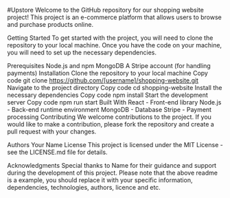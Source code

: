 #Upstore
Welcome to the GitHub repository for our shopping website project! This project is an e-commerce platform that allows users to browse and purchase products online.

Getting Started
To get started with the project, you will need to clone the repository to your local machine. Once you have the code on your machine, you will need to set up the necessary dependencies.

Prerequisites
Node.js and npm
MongoDB
A Stripe account (for handling payments)
Installation
Clone the repository to your local machine
Copy code
git clone https://github.com/[username]/shopping-website.git
Navigate to the project directory
Copy code
cd shopping-website
Install the necessary dependencies
Copy code
npm install
Start the development server
Copy code
npm run start
Built With
React - Front-end library
Node.js - Back-end runtime environment
MongoDB - Database
Stripe - Payment processing
Contributing
We welcome contributions to the project. If you would like to make a contribution, please fork the repository and create a pull request with your changes.

Authors
Your Name
License
This project is licensed under the MIT License - see the LICENSE.md file for details.

Acknowledgments
Special thanks to Name for their guidance and support during the development of this project.
Please note that the above readme is a example, you should replace it with your specific information, dependencies, technologies, authors, licence and etc.
